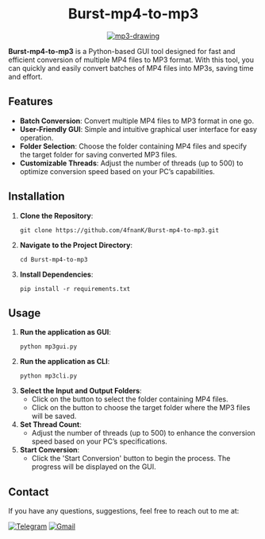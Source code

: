 <h1 align="center">Burst-mp4-to-mp3</h1>


<p align="center">
  <a href="https://github.com/4fnanK/Burst-mp4-to-mp3">
    <img src="https://i.ibb.co/ZLMSQ5P/mp3-drawing.png" alt="mp3-drawing" border="0">
  </a>
</p>

<p><strong>Burst-mp4-to-mp3</strong> is a Python-based GUI tool designed for fast and efficient conversion of multiple MP4 files to MP3 format. With this tool, you can quickly and easily convert batches of MP4 files into MP3s, saving time and effort.</p>

<h2>Features</h2>
<ul>
  <li><strong>Batch Conversion</strong>: Convert multiple MP4 files to MP3 format in one go.</li>
  <li><strong>User-Friendly GUI</strong>: Simple and intuitive graphical user interface for easy operation.</li>
  <li><strong>Folder Selection</strong>: Choose the folder containing MP4 files and specify the target folder for saving converted MP3 files.</li>
  <li><strong>Customizable Threads</strong>: Adjust the number of threads (up to 500) to optimize conversion speed based on your PC’s capabilities.</li>
</ul>

<h2>Installation</h2>
<ol>
  <li><strong>Clone the Repository</strong>:
    <pre><code>git clone https://github.com/4fnanK/Burst-mp4-to-mp3.git </code></pre>
  </li>
  <li><strong>Navigate to the Project Directory</strong>:
    <pre><code>cd Burst-mp4-to-mp3</code></pre>
  </li>
  <li><strong>Install Dependencies</strong>:
    <pre><code>pip install -r requirements.txt</code></pre>
  </li>
</ol>

<h2>Usage</h2>
<ol>
  <li><strong>Run the application as GUI</strong>:
    <pre><code>python mp3gui.py</code></pre>
  </li>
    <li><strong>Run the application as CLI</strong>:
    <pre><code>python mp3cli.py</code></pre>
  </li>
  
  <li><strong>Select the Input and Output Folders</strong>:
    <ul>
      <li>Click on the button to select the folder containing MP4 files.</li>
      <li>Click on the button to choose the target folder where the MP3 files will be saved.</li>
    </ul>
  </li>
  <li><strong>Set Thread Count</strong>:
    <ul>
      <li>Adjust the number of threads (up to 500) to enhance the conversion speed based on your PC’s specifications.</li>
    </ul>
  </li>
  <li><strong>Start Conversion</strong>:
    <ul>
      <li>Click the 'Start Conversion' button to begin the process. The progress will be displayed on the GUI.</li>
    </ul>
  </li>
</ol>

<h2>Contact</h2>

If you have any questions, suggestions, feel free to reach out to me at:
    
[![Telegram](https://img.shields.io/badge/Telegram-%232CA5E0.svg?logo=Telegram&logoColor=white)](https://t.me/afnan007) [![Gmail](https://img.shields.io/badge/Gmail-%23D14836.svg?logo=Gmail&logoColor=white)](mailto:amanoythegreter232500@gmail.com)
